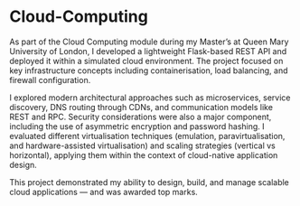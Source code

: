 # Cloud-Computing
As part of the Cloud Computing module during my Master’s at Queen Mary University of London, I developed a lightweight Flask-based REST API and deployed it within a simulated cloud environment. The project focused on key infrastructure concepts including containerisation, load balancing, and firewall configuration.

I explored modern architectural approaches such as microservices, service discovery, DNS routing through CDNs, and communication models like REST and RPC. Security considerations were also a major component, including the use of asymmetric encryption and password hashing. I evaluated different virtualisation techniques (emulation, paravirtualisation, and hardware-assisted virtualisation) and scaling strategies (vertical vs horizontal), applying them within the context of cloud-native application design.

This project demonstrated my ability to design, build, and manage scalable cloud applications — and was awarded top marks.
